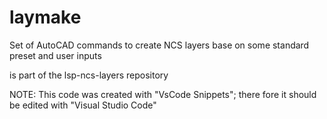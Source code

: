 # laymake

Set of AutoCAD commands to create NCS layers base on some standard preset and user inputs

is part of the lsp-ncs-layers repository

NOTE: This code was created with "VsCode Snippets"; there fore it should be edited with "Visual Studio Code"
